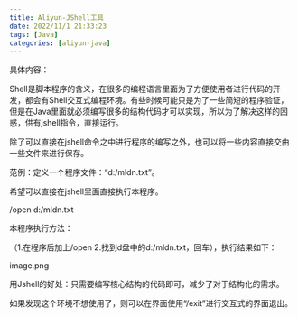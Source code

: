 ```yaml
---
title: Aliyun-JShell工具
date: 2022/11/1 21:33:23
tags: [Java]
categories: [aliyun-java]
---
```

具体内容：

Shell是脚本程序的含义，在很多的编程语言里面为了方便使用者进行代码的开发，都会有Shell交互式编程环境。有些时候可能只是为了一些简短的程序验证，但是在Java里面就必须编写很多的结构代码才可以实现，所以为了解决这样的困惑，供有jshell指令，直接运行。

 

除了可以直接在jshell命令之中进行程序的编写之外，也可以将一些内容直接交由一些文件来进行保存。

范例：定义一个程序文件：“d:/mldn.txt”。

 

希望可以直接在jshell里面直接执行本程序。

 	 
/open  d:/mldn.txt

 

本程序执行方法：

 

（1.在程序后加上/open   2.找到d盘中的d:/mldn.txt，回车），执行结果如下：

image.png

 

用Jshell的好处：只需要编写核心结构的代码即可，减少了对于结构化的需求。

如果发现这个环境不想使用了，则可以在界面使用“/exit”进行交互式的界面退出。